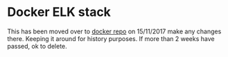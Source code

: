 # Docker ELK stack
This has been moved over to [docker repo](https://github.com/UCSD-BCS/docker/tree/master/elk) on 15/11/2017 make any changes there. Keeping it around for history purposes. If more than 2 weeks have passed, ok to delete.
